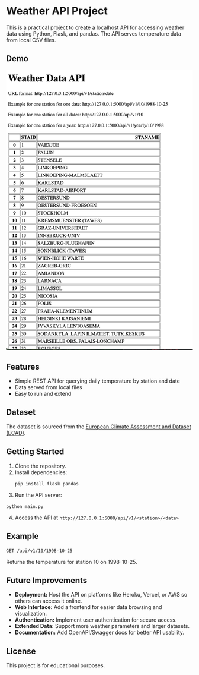 # Weather API Project

This is a practical project to create a localhost API for accessing weather data using Python, Flask, and pandas. The API serves temperature data from local CSV files.

## Demo

![Weather Data API Demo](demo_project.png)

## Features

- Simple REST API for querying daily temperature by station and date
- Data served from local files
- Easy to run and extend

## Dataset

The dataset is sourced from the [European Climate Assessment and Dataset (ECAD)](https://www.ecad.eu/).

## Getting Started

1. Clone the repository.
2. Install dependencies:
   ```
   pip install flask pandas
   ```
3. Run the API server:
  ```
  python main.py
  ```
4. Access the API at `http://127.0.0.1:5000/api/v1/<station>/<date>`

## Example
```
GET /api/v1/10/1998-10-25
```
Returns the temperature for station 10 on 1998-10-25.

## Future Improvements

- **Deployment:** Host the API on platforms like Heroku, Vercel, or AWS so others can access it online.
- **Web Interface:** Add a frontend for easier data browsing and visualization.
- **Authentication:** Implement user authentication for secure access.
- **Extended Data:** Support more weather parameters and larger datasets.
- **Documentation:** Add OpenAPI/Swagger docs for better API usability.

## License

This project is for educational purposes.

